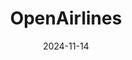 ---  
layout: startup_page  
title: "OpenAirlines"  
id: "openairlines.com"  
permalink: "/openairlinesopenairlines.com11142024/"  
website: "https://www.openairlines.com/"  
funding_round: ""  
funding_amount: "€45M"  
investors: "Eiffel Investment Group, Mirova, Caisse de Retraite du Personnel Navigant Professionnel de l’Aéronautique Civile (CRPN)"  
about: "OpenAirlines develops SkyBreathe, a SaaS solution using AI and machine learning to help airlines reduce fuel consumption and CO2 emissions. Its technology analyzes flight data to optimize operations, resulting in significant fuel savings and ROI for its clients. Over 70 airlines globally utilize OpenAirlines' technology."  
markets: "SaaS, Aviation, AI, Machine Learning, Software Development, Aerospace, Air Transportation"  
hq: "Toulouse, Occitanie, France"  
founded_year: "2006"  
linkedin: "https://www.linkedin.com/company/openairlines"  
twitter: "https://twitter.com/OpenAirlines"  
instagram: ""  
facebook: "https://www.facebook.com/openairlines/"  
crunchbase: "https://www.crunchbase.com/organization/openairlines"  
pitchbook: "https://pitchbook.com/profiles/company/114917-59"  

date_display: "14-Nov-2024"  
date: "2024-11-14"

# SEO Optimization  
meta_title: "OpenAirlines -  Funding (€45M)"  
meta_description: "OpenAirlines, OpenAirlines develops SkyBreathe, a SaaS solution using AI and machine learning to help airlines reduce fuel consumption and CO2 emissions. Its techno..."  
meta_keywords: "OpenAirlines, SaaS, Aviation, AI, Machine Learning, Software Development, Aerospace, Air Transportation,  funding"  
canonical_url: "https://startup.projectstartups.com/openairlinesopenairlines.com11142024/"  
---